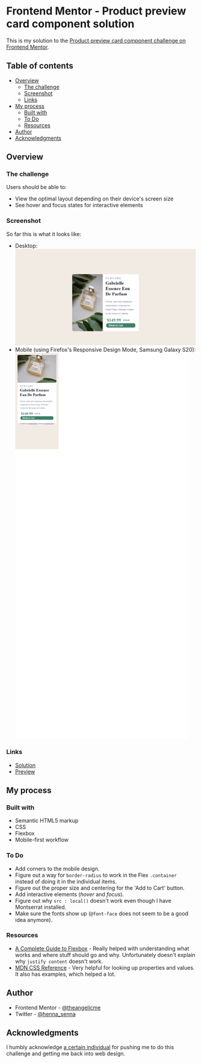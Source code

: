 # Frontend Mentor - Product preview card component solution

This is my solution to the [Product preview card component challenge on Frontend Mentor](https://www.frontendmentor.io/challenges/product-preview-card-component-GO7UmttRfa).

## Table of contents

- [Overview](#overview)
  - [The challenge](#the-challenge)
  - [Screenshot](#screenshot)
  - [Links](#links)
- [My process](#my-process)
  - [Built with](#built-with)
  - [To Do](#to-do)
  - [Resources](#resources)
- [Author](#author)
- [Acknowledgments](#acknowledgments)

## Overview

### The challenge

Users should be able to:

- View the optimal layout depending on their device's screen size
- See hover and focus states for interactive elements

### Screenshot

So far this is what it looks like:

- Desktop: ![](./images/desktop-screenshot.png)
- Mobile (using Firefox's Responsive Design Mode, Samsung Galaxy S20): ![](./images/mobile-screenshot.png)
### Links

- [Solution](https://github.com/hennaoh/responsive-website-example)
- [Preview](https://hennaoh.github.io/responsive-website-example/)

## My process

### Built with

- Semantic HTML5 markup
- CSS
- Flexbox
- Mobile-first workflow


### To Do

- Add corners to the mobile design.
- Figure out a way for `border-radius` to work in the Flex `.container` instead of doing it in the individual items.
- Figure out the proper size and centering for the 'Add to Cart' button.
- Add interactive elements (_hover_ and _focus_).
- Figure out why `src : local()` doesn't work even though I have Montserrat installed.
- Make sure the fonts show up (`@font-face` does not seem to be a good idea anymore). 

### Resources

- [A Complete Guide to Flexbox](https://www.css-tricks.com/snippets/css/a-guide-to-flexbox) - Really helped with understanding what works and where stuff should go and why. Unfortunately doesn't explain why `justify content` doesn't work.
- [MDN CSS Reference](https://developer.mozilla.org/en-US/docs/Web/CSS/Reference) - Very helpful for looking up properties and values. It also has examples, which helped a lot. 


## Author

- Frontend Mentor - [@theangelicme](https://www.frontendmentor.io/profile/theangelicme)
- Twitter - [@henna_senna](https://www.twitter.com/henna_senna)

## Acknowledgments

I humbly acknowledge [a certain individual](https://github.com/tundeonii) for pushing me to do this challenge and getting me back into web design.

